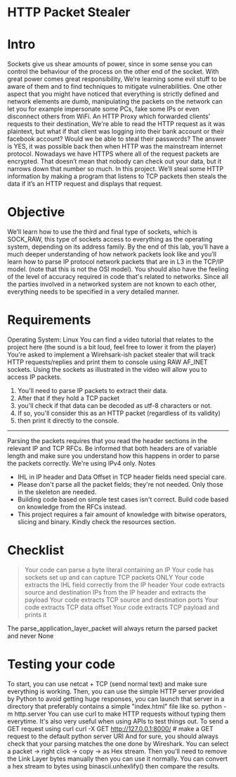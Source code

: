 # HTTP Packet Stealer

# Intro 

Sockets give us shear amounts of power, since in some sense you can control the behaviour of the process on the other end of the socket. With great power comes great responsibility, We’re learning some evil stuff to be aware of them and to find techniques to mitigate vulnerabilities. 
One other aspect that you might have noticed that everything is strictly defined and network elements are dumb, manipulating the packets on the network can let you for example impersonate some PCs, fake some IPs or even disconnect others from WiFi. 
An HTTP Proxy which forwarded clients’ requests to their destination, We're able to read the HTTP request as it was plaintext, but what if that client was logging into their bank account or their facebook account? Would we be able to steal their passwords? The answer is YES, it was possible back then when HTTP was the mainstream internet protocol. Nowadays we have HTTPS where all of the request packets are encrypted. That doesn’t mean that nobody can check out your data, but it narrows down that number so much.
In this project. We’ll steal some HTTP information by making a program that listens to TCP packets then steals the data if it’s an HTTP request and displays that request.

# Objective 
We’ll learn how to use the third and final type of sockets, which is SOCK_RAW, this type of sockets access to everything as the operating system, depending on its address family. 
By the end of this lab, you’ll have a much deeper understanding of how network packets look like and you’ll learn how to parse IP protocol network packets that are in L3 in the TCP/IP model. (note that this is not the OSI model).
You should also have the feeling of the level of accuracy required in code that's related to networks. Since all the parties involved in a networked system are not known to each other, everything needs to be specified in a very detailed manner.

# Requirements
Operating System: Linux
You can find a video tutorial that relates to the project here (the sound is a bit loud, feel free to lower it from the player)
You're asked to implement a Wirehsark-ish packet stealer that will track HTTP requests/replies and print them to console using RAW AF_INET sockets.
Using the sockets as illustrated in the video will allow you to access IP packets. 
   1. You'll need to parse IP packets to extract their data. 
   2. After that if they hold a TCP packet 
   3. you'll check if that data can be decoded as utf-8 characters or not. 
   4. If so, you'll consider this as an HTTP packet (regardless of its validity) 
   5. then print it directly to the console.
________________


Parsing the packets requires that you read the header sections in the relevant IP and TCP RFCs. Be informed that both headers are of variable length and make sure you understand how this happens in order to parse the packets correctly. We're using IPv4 only.
Notes
   * IHL in IP header and Data Offset in TCP header fields need special care.
   * Please don't parse all the packet fields; they're not needed. Only those in the skeleton are needed.
   * Building code based on simple test cases isn't correct. Build code based on knowledge from the RFCs instead.
   * This project requires a fair amount of knowledge with bitwise operators, slicing and binary. Kindly check the resources section.
   
# Checklist

> Your code can parse a byte literal containing an IP 
> Your code has sockets set up and can capture TCP packets ONLY 
> Your code extracts the IHL field correctly from the IP header 
> Your code extracts source and destination IPs from the IP header and extracts the payload 
> Your code extracts TCP source and destination ports 
> Your code extracts TCP data offset 
> Your code extracts TCP payload and prints it 

The parse_application_layer_packet will always return the parsed packet and never None

# Testing your code

To start, you can use netcat + TCP (send normal text) and make sure everything is working.
Then, you can use the simple HTTP server provided by Python to avoid getting huge responses, you can launch that server in a directory that preferably contains a simple "index.html" file like so.
python -m http.server
	You can use curl to make HTTP requests without typing them everytime. It's also very useful when using APIs to test things out. 
To send a GET request using curl
curl -X GET http://127.0.0.1:8000/   # make a GET request to the default python server URI
	And for sure, you should always check that your parsing matches the one done by Wireshark.
You can select a packet -> right click -> copy -> as Hex stream. Then you'll need to remove the Link Layer bytes manually then you can use it normally. You can convert a hex stream to bytes using binascii.unhexlify() then compare the results.
